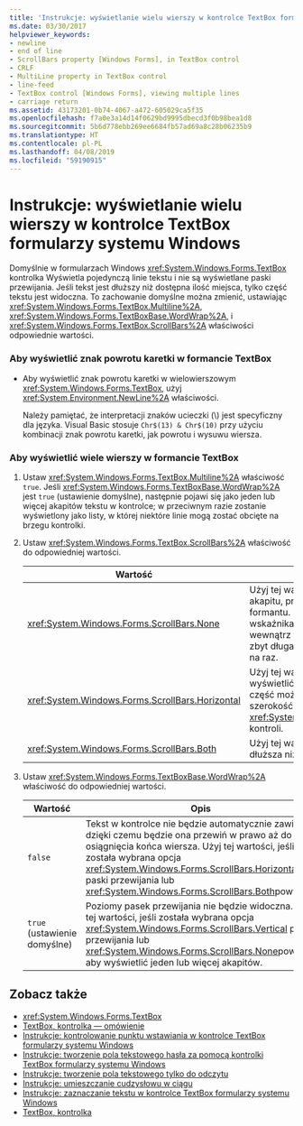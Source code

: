 ```yaml
---
title: 'Instrukcje: wyświetlanie wielu wierszy w kontrolce TextBox formularzy systemu Windows'
ms.date: 03/30/2017
helpviewer_keywords:
- newline
- end of line
- ScrollBars property [Windows Forms], in TextBox control
- CRLF
- MultiLine property in TextBox control
- line-feed
- TextBox control [Windows Forms], viewing multiple lines
- carriage return
ms.assetid: 43173201-0b74-4067-a472-605029ca5f35
ms.openlocfilehash: f7a0e3a14d14f0629bd9995dbecd3f0b98bea1d8
ms.sourcegitcommit: 5b6d778ebb269ee6684fb57ad69a8c28b06235b9
ms.translationtype: HT
ms.contentlocale: pl-PL
ms.lasthandoff: 04/08/2019
ms.locfileid: "59190915"
---
```

# <a name="how-to-view-multiple-lines-in-the-windows-forms-textbox-control"></a>Instrukcje: wyświetlanie wielu wierszy w kontrolce TextBox formularzy systemu Windows
Domyślnie w formularzach Windows <xref:System.Windows.Forms.TextBox> kontrolka Wyświetla pojedynczą linie tekstu i nie są wyświetlane paski przewijania. Jeśli tekst jest dłuższy niż dostępna ilość miejsca, tylko część tekstu jest widoczna. To zachowanie domyślne można zmienić, ustawiając <xref:System.Windows.Forms.TextBox.Multiline%2A>, <xref:System.Windows.Forms.TextBoxBase.WordWrap%2A>, i <xref:System.Windows.Forms.TextBox.ScrollBars%2A> właściwości odpowiednie wartości.  
  
### <a name="to-display-a-carriage-return-in-the-textbox-control"></a>Aby wyświetlić znak powrotu karetki w formancie TextBox  
  
-   Aby wyświetlić znak powrotu karetki w wielowierszowym <xref:System.Windows.Forms.TextBox>, użyj <xref:System.Environment.NewLine%2A> właściwości.  
  
     Należy pamiętać, że interpretacji znaków ucieczki (\\) jest specyficzny dla języka. Visual Basic stosuje `Chr$(13) & Chr$(10)` przy użyciu kombinacji znak powrotu karetki, jak powrotu i wysuwu wiersza.  
  
### <a name="to-view-multiple-lines-in-the-textbox-control"></a>Aby wyświetlić wiele wierszy w formancie TextBox  
  
1.  Ustaw <xref:System.Windows.Forms.TextBox.Multiline%2A> właściwość `true`. Jeśli <xref:System.Windows.Forms.TextBoxBase.WordWrap%2A> jest `true` (ustawienie domyślne), następnie pojawi się jako jeden lub więcej akapitów tekstu w kontrolce; w przeciwnym razie zostanie wyświetlony jako listy, w której niektóre linie mogą zostać obcięte na brzegu kontrolki.  
  
2.  Ustaw <xref:System.Windows.Forms.TextBox.ScrollBars%2A> właściwość do odpowiedniej wartości.  
  
    |Wartość|Opis|  
    |-----------|-----------------|  
    |<xref:System.Windows.Forms.ScrollBars.None>|Użyj tej wartości, jeśli tekst będzie akapitu, prawie zawsze pasuje do formantu. Użytkownik może użyć wskaźnika myszy, aby poruszać się wewnątrz formantu, jeśli tekst jest zbyt długa, aby wyświetlić wszystkie na raz.|  
    |<xref:System.Windows.Forms.ScrollBars.Horizontal>|Użyj tej wartości, jeśli chcesz wyświetlić listę wierszy, z których część może być dłuższy niż szerokość <xref:System.Windows.Forms.TextBox> kontroli.|  
    |<xref:System.Windows.Forms.ScrollBars.Both>|Użyj tej wartości, jeśli lista może być dłuższa niż wysokość formantu.|  
  
3.  Ustaw <xref:System.Windows.Forms.TextBoxBase.WordWrap%2A> właściwość do odpowiedniej wartości.  
  
    |Wartość|Opis|  
    |-----------|-----------------|  
    |`false`|Tekst w kontrolce nie będzie automatycznie zawijany, dzięki czemu będzie ona przewiń w prawo aż do osiągnięcia końca wiersza. Użyj tej wartości, jeśli została wybrana opcja <xref:System.Windows.Forms.ScrollBars.Horizontal> paski przewijania lub <xref:System.Windows.Forms.ScrollBars.Both>powyżej.|  
    |`true` (ustawienie domyślne)|Poziomy pasek przewijania nie będzie widoczna. Użyj tej wartości, jeśli została wybrana opcja <xref:System.Windows.Forms.ScrollBars.Vertical> paski przewijania lub <xref:System.Windows.Forms.ScrollBars.None>powyżej, aby wyświetlić jeden lub więcej akapitów.|  
  
## <a name="see-also"></a>Zobacz także

- <xref:System.Windows.Forms.TextBox>
- [TextBox, kontrolka — omówienie](textbox-control-overview-windows-forms.md)
- [Instrukcje: kontrolowanie punktu wstawiania w kontrolce TextBox formularzy systemu Windows](how-to-control-the-insertion-point-in-a-windows-forms-textbox-control.md)
- [Instrukcje: tworzenie pola tekstowego hasła za pomocą kontrolki TextBox formularzy systemu Windows](how-to-create-a-password-text-box-with-the-windows-forms-textbox-control.md)
- [Instrukcje: tworzenie pola tekstowego tylko do odczytu](how-to-create-a-read-only-text-box-windows-forms.md)
- [Instrukcje: umieszczanie cudzysłowu w ciągu](how-to-put-quotation-marks-in-a-string-windows-forms.md)
- [Instrukcje: zaznaczanie tekstu w kontrolce TextBox formularzy systemu Windows](how-to-select-text-in-the-windows-forms-textbox-control.md)
- [TextBox, kontrolka](textbox-control-windows-forms.md)

